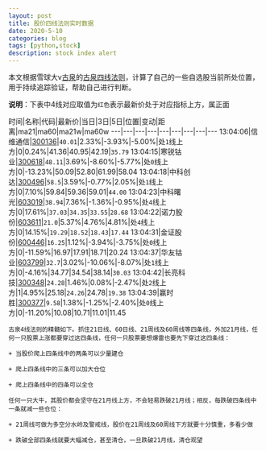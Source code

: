 ```yaml
---
layout: post
title: 股价四线法则实时数据
date: 2020-5-10
categories: blog
tags: [python,stock]
description: stock index alert
---
```



本文根据雪球大v[古泉](https://xueqiu.com/u/7148646888)的[古泉四线法则](https://xueqiu.com/7148646888/130498192)，计算了自己的一些自选股当前所处位置，用于持续追踪验证，帮助自己进行判断。

**说明**：下表中4线对应取值为`红色`表示最新价处于对应指标上方，属正面

时间|名称|代码|最新价|当日|3日|5日|位置|变动|距离|ma21|ma60|ma21w|ma60w
---|---|---|---|---|---|---|---|---
13:04:06|信维通信|[300136](https://xueqiu.com/S/SZ300136)|`40.01`|2.33%|-3.93%|-5.00%|处`1`线上方|0|0.24%|41.36|40.95|42.19|`35.79`
13:04:15|寒锐钴业|[300618](https://xueqiu.com/S/SZ300618)|`48.11`|3.69%|-8.60%|-5.77%|处`0`线上方|0|-13.23%|50.09|52.80|61.99|58.04
13:04:18|中科创达|[300496](https://xueqiu.com/S/SZ300496)|`58.5`|3.59%|-0.77%|2.05%|处`1`线上方|0|7.10%|59.84|59.36|59.01|`44.00`
13:04:23|中科曙光|[603019](https://xueqiu.com/S/SH603019)|`38.94`|7.36%|-1.36%|-0.95%|处`4`线上方|0|17.61%|`37.03`|`34.35`|`33.55`|`28.68`
13:04:22|诺力股份|[603611](https://xueqiu.com/S/SH603611)|`21.0`|5.37%|4.76%|4.81%|处`4`线上方|0|14.15%|`19.29`|`18.52`|`18.43`|`17.44`
13:04:31|金证股份|[600446](https://xueqiu.com/S/SH600446)|`16.25`|1.12%|-3.94%|-3.75%|处`0`线上方|0|-11.59%|16.97|17.91|18.71|20.24
13:04:37|华友钴业|[603799](https://xueqiu.com/S/SH603799)|`32.7`|3.02%|-10.06%|-8.07%|处`1`线上方|0|-4.16%|34.77|34.54|38.14|`30.03`
13:04:42|长亮科技|[300348](https://xueqiu.com/S/SZ300348)|`24.28`|1.46%|0.08%|-2.47%|处`2`线上方|1|4.95%|25.18|`24.26`|24.78|`19.38`
13:04:39|赢时胜|[300377](https://xueqiu.com/S/SZ300377)|`9.58`|1.38%|-1.25%|-2.40%|处`0`线上方|0|-11.20%|10.08|10.71|11.01|11.45

```
古泉4线法则的精髓如下。抓住21日线、60日线、21周线及60周线等四条线，外加21月线，任何一只股票上涨都要穿过这四条线，任何一只股票要想爆雷也要先下穿过这四条线：

+ 当股价爬上四条线中的两条可以少量建仓

+ 爬上四条线中的三条可以加大仓位

+ 爬上四条线中的四条可以全仓

任何一只大牛，其股价都会坚守在21月线上方，不会轻易跌破21月线；相反，每跌破四条线中一条就减一些仓位：

+ 21周线可做为多空分水岭及警戒线，股价在21周线及60周线下方就要十分慎重，多看少做

+ 跌破全部四条线就要大幅减仓，甚至清仓，一旦跌破21月线，清仓观望
```
